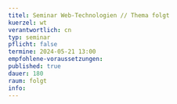 ```yaml
---
titel: Seminar Web-Technologien // Thema folgt
kuerzel: wt
verantwortlich: cn
typ: seminar
pflicht: false
termine: 2024-05-21 13:00
empfohlene-voraussetzungen: 
published: true
dauer: 180
raum: folgt
info: 
---
```



